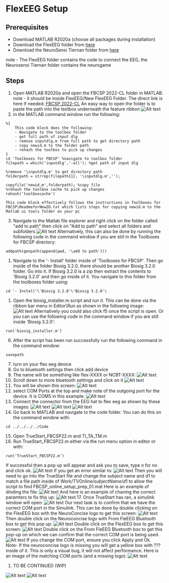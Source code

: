 # FlexEEG Setup
## Prerequisites
- Download MATLAB R2020a (choose all packages during installation)
- Download the FlexEEG folder from [here](https://drive.google.com/drive/folders/1wZiwIIE4kza5pSbYMYhSJmeQJkbHw0cx)
- Download the NeuroSensi Tiernan folder from [here](https://drive.google.com/drive/folders/1wZiwIIE4kza5pSbYMYhSJmeQJkbHw0cx)

note - The FlexEEG folder contains the code to connect the EEG, the Neurosensi Tiernan folder contains the neurogame

## Steps
1. Open MATLAB R2020a and open the FBCSP 2022-CL folder in MATLAB. note - it should be inside FlexEEG/New FlexEEG Folder. The direct link is here if needed: [FBCSP 2022-CL](https://drive.google.com/drive/folders/17eBkxO1bWOJFypiZSGquhmjYiHRiOqzY)
An easy way to open the folder is to paste the path into the textbox underneath the feature ribbon
![Alt text](image.png)
2. in the MATLAB command window run the following:
~~~
%{
    This code block does the following:
    - Navigate to the toolbox folder
    - get full path of input dlg
    - remove inputdlg.m from full path to get directory path
    - copy newid.m to the folder path
    - rehash the toolbox to pick up changes
}
cd 'Toolboxes for FBCSP' %navigate to toolbox folder
filepath = which('inputdlg','-all'); %get path of input dlg

%remove '\inputdlg.m' to get directory path
folderpath = strrep(filepath{1}, '\inputdlg.m',''); 

copyfile('newid.m',folderpath); %copy file
%rehash the toolbox cache to pick up changes
rehash('toolboxcache')
~~~
    This code block effectively follows the instructions in Toolboxes for FBCSP\ReadmeforNewID.txt which lists steps for copying newid.m to the Matlab ui tools folder on your pc

3. Navigate to the Matlab file explorer and right click on the folder called "add to path" then click on "Add to path" and select all folders and subfolders ![Alt text](image-2.png)
Alternatively, this can also be done by running the following code in the command window if you are still in the Toolboxes for FBCSP directory:
~~~
addpath(genpath(append(pwd, '\add to path')))
~~~
1. Navigate to the '- Install' folder inside of 'Toolboxes for FBCSP'. Then go inside of the folder Biosig 3.2.0, there should be another Biosig 3.2.0 folder. Go into it. If Biosig 3.2.0 is a zip then extract the contents to 'Biosig 3.2.0' and then go inside of it.
You navigate to this folder from the toolboxes folder using: 
~~~
cd '- Install'\'Biosig 3.2.0'\'Biosig 3.2.0'\
~~~
1. Open the biosig_installer.m script and run it. This can be done via the ribbon bar menu in Editor\Run as shown in the following image:
![Alt text](image-3.png)
Alternatively you could also click f5 once the script is open. Or you can use the following code in the command window if you are still inside 'Biosig 3.2.0':
~~~
run('biosig_installer.m')
~~~
6. After the script has been run successfully run the following command in the command window: 
~~~
savepath
~~~
7. turn on your flex eeg device
8. Go to bluetooth settings then click add device
9. The name will be something like flex-XXXX or NCBT-XXXX:
![Alt text](image-4.png)
10. Scroll down to more bluetooth settings and click on it
 ![Alt text](image-5.png)
11. You will be shown this screen: ![Alt text](image-6.png)
12. select COM Ports at the top and make note of the outgoing port for the device. It is COM5 in this example:
![Alt text](image-7.png)
13. Connect the connector from the EEG hat to flex eeg as shown by these images: ![Alt text](image-8.png)
![Alt text](image-9.png)
![Alt text](image-10.png)
14.  Go back to MATLAB and navigate to the code folder. You can do this on the command window with: 
~~~
cd ../../../../Code
~~~
15. Open TrueStart_FBCSP22.m and TI_TA_TM.m
16. Run TrueStart_FBCSP22.m either via the run menu option in editor or with:
~~~
run('TrueStart_FBCSP22.m')
~~~
If successful then a pop up will appear and ask you to save, type n for no and click ok.
![Alt text](image-11.png)
If you get an error similar to:
![Alt text](image-12.png)
Then you will need to go into the TrueStart file and change the subject name and d1 to match a file path inside of Work/T1/Online/$subjectName$/$d1$ to allow the script to find FBCSP_online_setup_prep_01.mat 
Here is an example of dinding the file:
![Alt text](image-13.png)
And here is an example of chaning the correct paramters to fix this up:
![Alt text](image-14.png)
17. Once TrueStart has ran, a simulink window will open:
![Alt text](image-23.png)
Our next task is to confirm that we have the correct COM port in the Simulink. This can be done by double clicking on the FlexEEG box with the NeuroConcise logo to get this screen:
![Alt text](image-24.png)
Then double click on the Neuroconcise logo with From FleEEG Bluetooth box to get this pop up:
![Alt text](image-17.png)
Double click on the FlexEEG box to get this screen:
![Alt text](image-18.png)
Double click on the From FleEEG Bluetooth box to get this pop-up on which we can confirm that the correct COM port is being used.
![Alt text](image-19.png)
If you change the COM port, ensure you click Apply and Ok.
Note- If the neuroconcise logo is missing you will get a yellow box with ??? inside of it. This is only a visual bug, it will not affect performance.
Here is an image of the matching COM ports (and a missing logo):
![Alt text](image-20.png)
1.  TO BE CONTINUED (WIP)

![![Alt text](image-22.png)](image-21.png)
![Alt text](image-16.png)